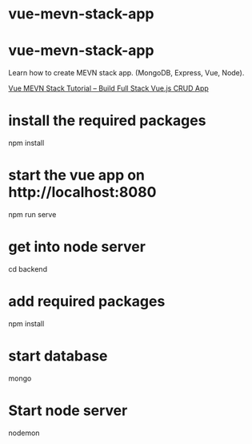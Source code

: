 # vue-mevn-stack-app

# vue-mevn-stack-app
Learn how to create MEVN stack app. (MongoDB, Express, Vue, Node).

[Vue MEVN Stack Tutorial – Build Full Stack Vue.js CRUD App](https://www.positronx.io/vue-mevn-stack-tutorial-build-full-stack-vue-js-crud-app/)

# install the required packages
npm install

# start the vue app on http://localhost:8080
npm run serve

# get into node server
cd backend

# add required packages
npm install

# start database
mongo

# Start node server
nodemon

